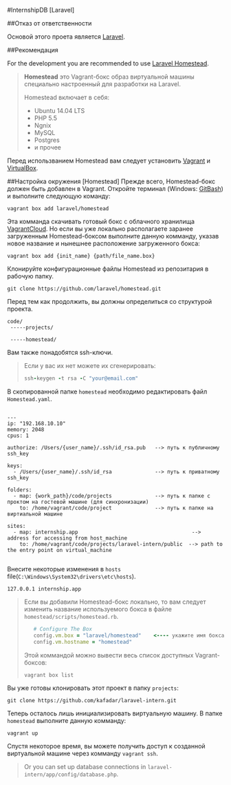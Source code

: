 #InternshipDB [Laravel]

##Отказ от ответственности

 Основой этого проета является [Laravel](https://github.com/laravel/laravel). 

##Рекомендация

For the development you are recommended to use [Laravel Homestead](https://github.com/laravel/homestead). 
>**Homestead** это Vagrant-бокс образ виртуальной машины специально настроенный для разработки на Laravel. 
>
>Homestead включает в себя:
>  * Ubuntu 14.04 LTS
>  * PHP 5.5
>  * Ngnix
>  * MySQL
>  * Postgres
>  * и прочее

Перед использванием Homestead вам следует установить [Vagrant](https://www.vagrantup.com/) и [VirtualBox](https://www.virtualbox.org). 

##Настройка окружения [Homestead]
Прежде всего, Homestead-бокс должен быть добавлен в Vagrant. Откройте терминал (Windows: [GitBash](http://git-scm.com/download)) и выполните следующую команду:
```
vagrant box add laravel/homestead
```
Эта комманда скачивать готовый бокс с облачного хранилища [VagrantCloud](https://vagrantcloud.com/).
Но если вы уже локально располагаете заранее загруженным Homestead-боксом выполните данную комманду, указав новое название и нынешнее расположение загруженного бокса:
```
vagrant box add {init_name} {path/file_name.box} 
```

Клонируйте конфигурационные файлы Homestead из репозитария в рабочую папку.
```
git clone https://github.com/laravel/homestead.git
```

Перед тем как продолжить, вы должны определиться со структурой проекта.
```
code/
 -----projects/

 -----homestead/
```
Вам также понадобятся ssh-ключи.
>Если у вас их нет можете их сгенерировать:
>```ruby
>ssh-keygen -t rsa -C "your@email.com"
>```

В скопированной папке `homestead` необходимо редактировать файл `Homestead.yaml`.

```

---
ip: "192.168.10.10" 
memory: 2048        
cpus: 1             

authorize: /Users/{user_name}/.ssh/id_rsa.pub   --> путь к публичному ssh_key

keys:
  - /Users/{user_name}/.ssh/id_rsa              --> путь к приватному ssh_key

folders:                        
  - map: {work_path}/code/projects              --> путь к папке с проктом на гостевой машине (для синхронизации)        
    to: /home/vagrant/code/project              --> путь к папке на виртиальной машине

sites:                                      
  - map: internship.app                                     --> address for accessing from host_machine
    to: /home/vagrant/code/projects/laravel-intern/public  --> path to the entry point on virtual_machine
    
```
Внесите некоторые изменения в `hosts` file(`C:\Windows\System32\drivers\etc\hosts`).
```
127.0.0.1 internship.app
```


>Если вы добавили Homestead-бокс локально, то вам следует изменить название используемого бокса в файле `homestead/scripts/homestead.rb`.
>```ruby
>    # Configure The Box
>    config.vm.box = "laravel/homestead"    <---- укажите имя бокса 
>    config.vm.hostname = "homestead"
>```
>Этой коммандой можно вывести весь список доступных Vagrant-боксов:
>```
>vagrant box list
>```

Вы уже готовы клонировать этот проект в папку `projects`:
```
git clone https://github.com/kafadar/laravel-intern.git
```

Теперь осталось лишь инициализировать виртуальную машину. В папке `homestead` выполните данную комманду:
```
vagrant up
```
Спустя некоторое время, вы можете получить доступ к созданной виртуальной машине через комманду `vagrant ssh`.

>Or you can set up database connections in `laravel-intern/app/config/database.php`.

